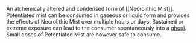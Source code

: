 An alchemically altered and condensed form of [[Necrolithic Mist]]. Potentiated mist can be consumed in gaseous or liquid form and provides the effects of Necrolithic Mist over multiple hours or days. 
Sustained or extreme exposure can lead to the consumer spontaneously into a [ghoul](Ghoul.md). Small doses of Potentiated Mist are however safe to consume.
